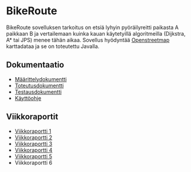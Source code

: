# BikeRoute

BikeRoute sovelluksen tarkoitus on etsiä lyhyin pyöräilyreitti paikasta A paikkaan B ja vertailemaan kuinka kauan käytetyillä algoritmeilla (Dijkstra, A* tai JPS) menee tähän aikaa. Sovellus hyödyntää [Openstreetmap](https://www.openstreetmap.org/) karttadataa ja se on toteutettu Javalla.

## Dokumentaatio

- [Määrittelydokumentti](https://github.com/tommise/BikeRoute/blob/master/dokumentaatio/maarittelydokumentti.md)
- [Toteutusdokumentti](https://github.com/tommise/BikeRoute/blob/master/dokumentaatio/toteutusdokumentti.md)
- [Testausdokumentti](https://github.com/tommise/BikeRoute/blob/master/dokumentaatio/testausdokumentti.md)
- [Käyttöohje](https://github.com/tommise/BikeRoute/blob/master/dokumentaatio/käyttöohje.md)

## Viikkoraportit

- [Viikkoraportti 1](https://github.com/tommise/BikeRoute/blob/master/dokumentaatio/viikkoraportit/viikkoraportti_1.md)
- [Viikkoraportti 2](https://github.com/tommise/BikeRoute/blob/master/dokumentaatio/viikkoraportit/viikkoraportti_2.md)
- [Viikkoraportti 3](https://github.com/tommise/BikeRoute/blob/master/dokumentaatio/viikkoraportit/viikkoraportti_3.md)
- [Viikkoraportti 4](https://github.com/tommise/BikeRoute/blob/master/dokumentaatio/viikkoraportit/viikkoraportti_4.md)
- [Viikkoraportti 5](https://github.com/tommise/BikeRoute/blob/master/dokumentaatio/viikkoraportit/viikkoraportti_5.md)
- Viikkoraportti 6
